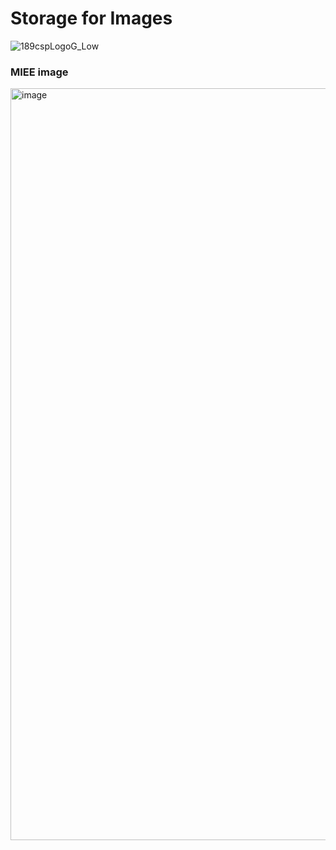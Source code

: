 # Storage for Images

![189cspLogoG_Low](https://user-images.githubusercontent.com/82991994/148472751-ca13e206-eca9-477d-b8b0-d581ad11f84a.png)


### MIEE image
<img width="1203" alt="image" src="https://user-images.githubusercontent.com/82991994/153975163-e070e712-7e1c-4f1c-b897-994c392540c8.png">
